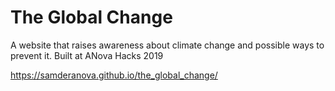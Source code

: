 # The Global Change
A website that raises awareness about climate change and possible ways to prevent it.
Built at ANova Hacks 2019

https://samderanova.github.io/the_global_change/
